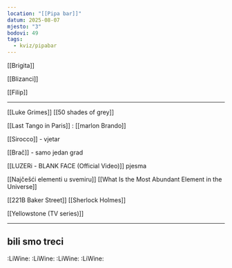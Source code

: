 ```yaml
---
location: "[[Pipa bar]]"
datum: 2025-08-07
mjesto: "3"
bodovi: 49
tags:
  - kviz/pipabar
---
```

[[Brigita]]

[[Blizanci]]

[[Filip]]

___


[[Luke Grimes]] [[50 shades of grey]]

[[Last Tango in Paris]] : [[marlon Brando]]

[[Sirocco]] - vjetar

[[Brač]] - samo jedan grad

[[LUZERi - BLANK FACE  (Official Video)]] pjesma

[[Najčešći elementi u svemiru]]
[[What Is the Most Abundant Element in the Universe]]

[[221B Baker Street]] [[Sherlock Holmes]]

[[Yellowstone (TV series)]]


___

## bili smo treci

:LiWine:
:LiWine:
:LiWine:
:LiWine: